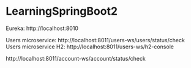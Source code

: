 # LearningSpringBoot2


Eureka: http://localhost:8010

Users microservice: http://localhost:8011/users-ws/users/status/check
Users microservice H2: http://localhost:8011/users-ws/h2-console

http://localhost:8011/account-ws/account/status/check
